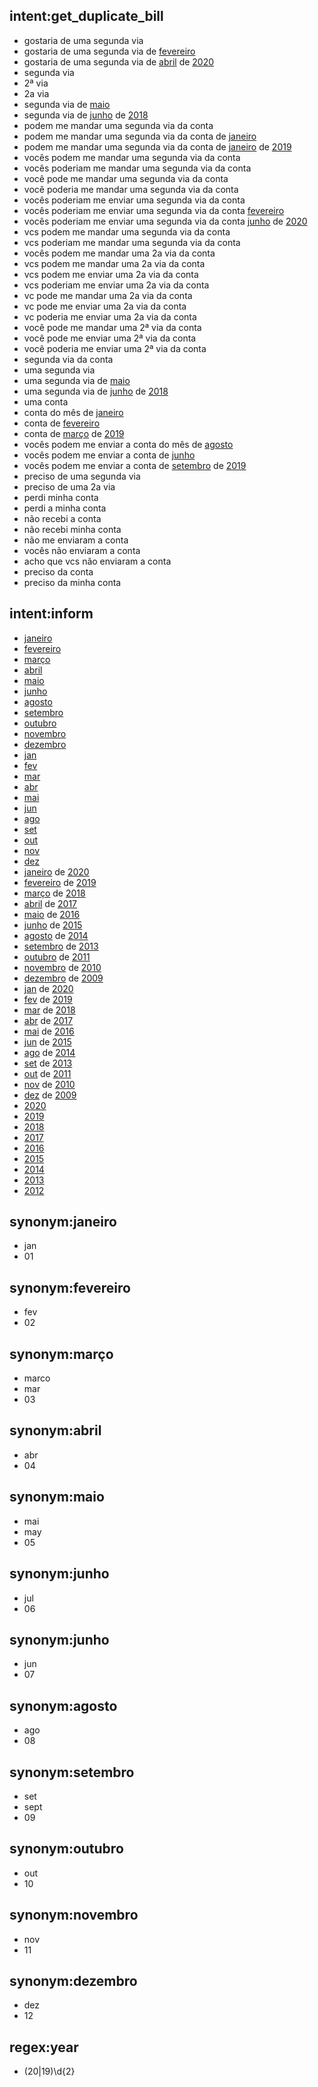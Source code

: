 ## intent:get_duplicate_bill
- gostaria de uma segunda via
- gostaria de uma segunda via de [fevereiro](month)
- gostaria de uma segunda via de [abril](month) de [2020](year)
- segunda via
- 2ª via
- 2a via
- segunda via de [maio](month)
- segunda via de [junho](month) de [2018](year)
- podem me mandar uma segunda via da conta
- podem me mandar uma segunda via da conta de [janeiro](month)
- podem me mandar uma segunda via da conta de [janeiro](month) de [2019](year)
- vocês podem me mandar uma segunda via da conta
- vocês poderiam me mandar uma segunda via da conta
- você pode me mandar uma segunda via da conta
- você poderia me mandar uma segunda via da conta
- vocês poderiam me enviar uma segunda via da conta
- vocês poderiam me enviar uma segunda via da conta [fevereiro](month)
- vocês poderiam me enviar uma segunda via da conta [junho](month) de [2020](year)
- vcs podem me mandar uma segunda via da conta
- vcs poderiam me mandar uma segunda via da conta
- vocês podem me mandar uma 2a via da conta
- vcs podem me mandar uma 2a via da conta
- vcs podem me enviar uma 2a via da conta
- vcs poderiam me enviar uma 2a via da conta
- vc pode me mandar uma 2a via da conta
- vc pode me enviar uma 2a via da conta
- vc poderia me enviar uma 2a via da conta
- você pode me mandar uma 2ª via da conta
- você pode me enviar uma 2ª via da conta
- você poderia me enviar uma 2ª via da conta
- segunda via da conta
- uma segunda via
- uma segunda via de [maio](month)
- uma segunda via de [junho](month) de [2018](year)
- uma conta
- conta do mês de [janeiro](month)
- conta de [fevereiro](month)
- conta de [março](month) de [2019](year)
- vocês podem me enviar a conta do mês de [agosto](month)
- vocês podem me enviar a conta de [junho](month)
- vocês podem me enviar a conta de [setembro](month) de [2019](year)
- preciso de uma segunda via
- preciso de uma 2a via
- perdi minha conta
- perdi a minha conta
- não recebi a conta
- não recebi minha conta
- não me enviaram a conta
- vocês não enviaram a conta
- acho que vcs não enviaram a conta
- preciso da conta
- preciso da minha conta

## intent:inform
- [janeiro](month)
- [fevereiro](month)
- [março](month)
- [abril](month)
- [maio](month)
- [junho](month)
- [agosto](month)
- [setembro](month)
- [outubro](month)
- [novembro](month)
- [dezembro](month)
- [jan](month)
- [fev](month)
- [mar](month)
- [abr](month)
- [mai](month)
- [jun](month)
- [ago](month)
- [set](month)
- [out](month)
- [nov](month)
- [dez](month)
- [janeiro](month) de [2020](year)
- [fevereiro](month) de [2019](year)
- [março](month) de [2018](year)
- [abril](month) de [2017](year)
- [maio](month) de [2016](year)
- [junho](month) de [2015](year)
- [agosto](month) de [2014](year)
- [setembro](month) de [2013](year)
- [outubro](month) de [2011](year)
- [novembro](month) de [2010](year)
- [dezembro](month) de [2009](year)
- [jan](month) de [2020](year)
- [fev](month) de [2019](year)
- [mar](month) de [2018](year)
- [abr](month) de [2017](year)
- [mai](month) de [2016](year)
- [jun](month) de [2015](year)
- [ago](month) de [2014](year)
- [set](month) de [2013](year)
- [out](month) de [2011](year)
- [nov](month) de [2010](year)
- [dez](month) de [2009](year)
- [2020](year)
- [2019](year)
- [2018](year)
- [2017](year)
- [2016](year)
- [2015](year)
- [2014](year)
- [2013](year)
- [2012](year)


## synonym:janeiro
- jan
- 01

## synonym:fevereiro
- fev
- 02

## synonym:março
- marco
- mar
- 03

## synonym:abril
- abr
- 04

## synonym:maio
- mai
- may
- 05

## synonym:junho
- jul
- 06

## synonym:junho
- jun
- 07

## synonym:agosto
- ago
- 08

## synonym:setembro
- set
- sept
- 09

## synonym:outubro
- out
- 10

## synonym:novembro
- nov
- 11

## synonym:dezembro
- dez
- 12

## regex:year
- (20|19)\d{2}
